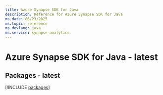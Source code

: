```yaml
---
title: Azure Synapse SDK for Java
description: Reference for Azure Synapse SDK for Java
ms.date: 06/23/2025
ms.topic: reference
ms.devlang: java
ms.service: synapse-analytics
---
```

# Azure Synapse SDK for Java - latest
## Packages - latest
[!INCLUDE [packages](synapse-index.md)]